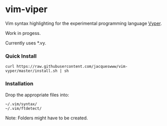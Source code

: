 # vim-viper
Vim syntax highlighting for the experimental programming language [Vyper](https://github.com/ethereum/vyper).

Work in progess.

Currently uses *.vy.

### Quick Install
```
curl https://raw.githubusercontent.com/jacqueswww/vim-vyper/master/install.sh | sh
```
### Installation

Drop the appropriate files into:

```
~/.vim/syntax/
~/.vim/ftdetect/ 
```

Note: Folders might have to be created.

